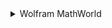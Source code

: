 <details>
<summary>Wolfram MathWorld</summary>

For checking definitions in maths, stats and computer science.
> alfred://customsearch/Search%20%7Bquery%7D%20in%20Wolfram%20MathWorld/math/utf8/%2B/http%3A%2F%2Fmathworld.wolfram.com%2Fsearch%2F%3Fquery%3D%7Bquery%7D

The default keyword is `math`.
</details>
